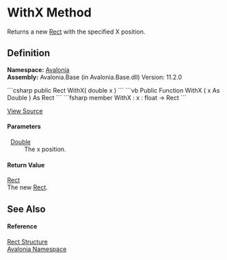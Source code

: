# WithX Method


Returns a new <a href="T_Avalonia_Rect">Rect</a> with the specified X position.



## Definition
**Namespace:** <a href="N_Avalonia">Avalonia</a>  
**Assembly:** Avalonia.Base (in Avalonia.Base.dll) Version: 11.2.0

<Tabs groupId="api-code-preview">
<TabItem value="csharp" label="C#">
```csharp
public Rect WithX(
	double x
)
```
</TabItem>
<TabItem value="vb" label="VB">
```vb
Public Function WithX ( 
	x As Double
) As Rect
```
</TabItem>
<TabItem value="fsharp" label="F#">
```fsharp
member WithX : 
        x : float -> Rect 
```
</TabItem>
</Tabs>



<a href="https://github.com/AvaloniaUI/Avalonia/tree/master/src/Avalonia.Base/Rect.cs#L540" title="View the source code">View Source</a>



#### Parameters
<dl><dt>  <a href="https://learn.microsoft.com/dotnet/api/system.double" target="_blank" rel="noopener noreferrer">Double</a></dt><dd>The x position.</dd></dl>

#### Return Value
<a href="T_Avalonia_Rect">Rect</a>  
The new <a href="T_Avalonia_Rect">Rect</a>.

## See Also


#### Reference
<a href="T_Avalonia_Rect">Rect Structure</a>  
<a href="N_Avalonia">Avalonia Namespace</a>  

